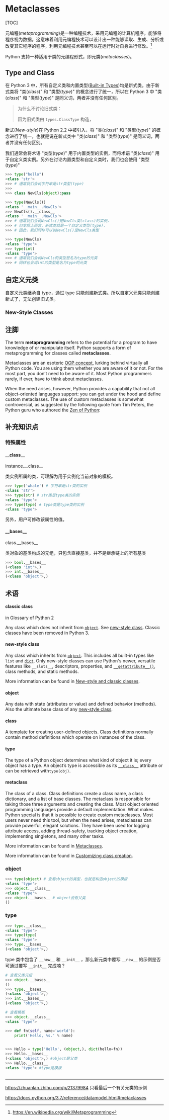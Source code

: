 # Metaclasses

[TOC]

元编程(*metaprogramming*)是一种编程技术，采用元编程的计算机程序，能够将程序视为数据。这意味着利用元编程技术可以设计出一种能够读取、生成、分析或改变其它程序的程序，利用元编程技术甚至可以在运行时对自身进行修改。[^1]

Python 支持一种适用于类的元编程形式，即元类(*metaclasses*)。

## Type and Class

在 Python 3 中，所有自定义类和内置类型([Built-in Types](https://docs.python.org/3.7/library/stdtypes.html#built-in-types))均是新式类。由于新式类将 "类(*class*)" 和 "类型(*type*)" 的概念进行了统一，所以在 Python 3 中 "类(*class*)" 和 "类型(*type*)" 是同义词，两者并没有任何区别。

> 为什么不讨论旧式类：
>
> 因为旧式类由 `types.ClassType` 构造，



新式(*New-style*)在 Python 2.2 中被引入，将 "类(*class*)" 和 "类型(*type*)" 的概念进行了统一，也就是说在新式类中 "类(*class*)" 和 "类型(*type*)" 是同义词，两者并没有任何区别。

我们通常会将术语 "类型(*type*)" 用于内置类型的实例，而将术语 "类(*class*)" 用于自定义类实例。另外在讨论内置类型和自定义类时，我们也会使用 "类型(*type*)"

```python
>>> type("hello")
<class 'str'>
>>> # 通常我们会说字符串是str类型(type)
>>> 
>>> class NewCls(object):pass

>>> type(NewCls())
<class '__main__.NewCls'>
>>> NewCls().__class__
<class '__main__.NewCls'>
>>> # 通常我们会说NewCls()是NewCls类(class)的实例，
>>> # 但本质上而言，新式类就是一个自定义类型(type)，
>>> # 因此，我们同样可以说NewCls()是NewCls类型

>>> type(NewCls)
<class 'type'>
>>> type(int)
<class 'type'>
>>> # 通常我们会说NewCls的类型是名为type的元类
>>> # 同样也会说int的类型是名为type的元类
```





## 自定义元类

自定义元类继承自 type，通过 type 只能创建新式类。所以自定义元类只能创建新式了，无法创建旧式类。





### New-Style Classes

## 注脚

[^1]: https://en.wikipedia.org/wiki/Metaprogramming
[^2]: 
[^3]: https://wiki.python.org/moin/NewClassVsClassicClass
[^4]: [Metaclasses in Five Minutes](http://www.voidspace.org.uk/python/articles/five-minutes.shtml)
[^4]: 













The term **metaprogramming** refers to the potential for a program to have knowledge of or manipulate itself. Python supports a form of metaprogramming for classes called **metaclasses**.

Metaclasses are an esoteric [OOP concept](https://realpython.com/python3-object-oriented-programming/), lurking behind virtually all Python code. You are using them whether you are aware of it or not. For the most part, you don’t need to be aware of it. Most Python programmers rarely, if ever, have to think about metaclasses.

When the need arises, however, Python provides a capability that not all object-oriented languages support: you can get under the hood and define custom metaclasses. The use of custom metaclasses is somewhat controversial, as suggested by the following quote from Tim Peters, the Python guru who authored the [Zen of Python](https://www.python.org/dev/peps/pep-0020):

## 补充知识点

### 特殊属性

#### \_\_class\_\_

instance.\_\_class\_\_

类实例所属的类，可理解为用于实例化当前对象的模板。

```python
>>> type('whale') # 字符串是str类的实例
<class 'str'>
>>> type(str) # str类是type类的实例
<class 'type'>
>>> type(type) # type类是type类的实例
<class 'type'>
```

另外，用户可修改该属性的值。

#### \_\_bases\_\_

class.\_\_bases\_\_

类对象的基类构成的元组，只包含直接基类，并不是继承链上的所有基类

```python
>>> bool.__bases__
(<class 'int'>,)
>>> int.__bases__
(<class 'object'>,)
```



## 术语

#### classic class

in Glossary of Python 2

Any class which does not inherit from [`object`](https://docs.python.org/2/library/functions.html#object). See [new-style class](https://docs.python.org/2/glossary.html#term-new-style-class). Classic classes have been removed in Python 3.

#### new-style class

Any class which inherits from [`object`](https://docs.python.org/2/library/functions.html#object). This includes all built-in types like `list` and [`dict`](https://docs.python.org/2/library/stdtypes.html#dict). Only new-style classes can use Python's newer, versatile features like `__slots__`, descriptors, properties, and [`__getattribute__()`](https://docs.python.org/2/reference/datamodel.html#object.__getattribute__), class methods, and static methods.

More information can be found in [New-style and classic classes](https://docs.python.org/2/reference/datamodel.html#newstyle).

#### object

Any data with state (attributes or value) and defined behavior (methods). Also the ultimate base class of any [new-style class](https://docs.python.org/3.7/glossary.html#term-new-style-class).

#### class

A template for creating user-defined objects. Class definitions normally contain method definitions which operate on instances of the class.

#### type

The type of a Python object determines what kind of object it is; every object has a type. An object’s type is accessible as its [`__class__`](https://docs.python.org/3.7/library/stdtypes.html#instance.__class__) attribute or can be retrieved with`type(obj)`.

#### metaclass

The class of a class. Class definitions create a class name, a class dictionary, and a list of base classes. The metaclass is responsible for taking those three arguments and creating the class. Most object oriented programming languages provide a default implementation. What makes Python special is that it is possible to create custom metaclasses. Most users never need this tool, but when the need arises, metaclasses can provide powerful, elegant solutions. They have been used for logging attribute access, adding thread-safety, tracking object creation, implementing singletons, and many other tasks.

More information can be found in [Metaclasses](https://docs.python.org/3.7/reference/datamodel.html#metaclasses).

More information can be found in [Customizing class creation](https://docs.python.org/2/reference/datamodel.html#metaclasses).



### object

```python
>>> type(object) # 查看object的类型，也就是构造object的模板
<class 'type'>
>>> object.__class__
<class 'type'>
>>> object.__bases__ # object没有父类
()
```



### type

```python
>>> type.__class__
<class 'type'>
>>> type(type)
<class 'type'>
>>> type.__bases__
(<class 'object'>,)
```

type 类中包含了 `__new__` 和 `__init__` ，那么新元类中覆写 `__new__` 的示例是否可通过覆写 `__init__` 完成喃？







```python
# 查看父类元组
>>> object.__bases__
()
>>> type.__bases__
(<class 'object'>,)
>>> int.__bases__
(<class 'object'>,)

# 查看模板
>>> object.__class__
<class 'type'>
```

```python
>>> def fn(self, name='world'):
	print('Hello, %s.' % name)

	
>>> Hello = type('Hello', (object,), dict(hello=fn))
>>> Hello.__bases__
(<class 'object'>,) #object是父类
>>> Hello.__class__
<class 'type'> #type是模板
```

## 







----

https://zhuanlan.zhihu.com/p/21379984 只看最后一个有关元类的示例

https://docs.python.org/3.7/reference/datamodel.html#metaclasses